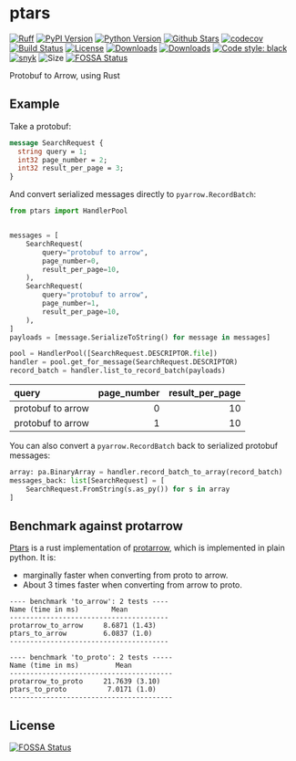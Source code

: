 # ptars

[![Ruff][ruff-image]][ruff-url]
[![PyPI Version][pypi-image]][pypi-url]
[![Python Version][versions-image]][versions-url]
[![Github Stars][stars-image]][stars-url]
[![codecov][codecov-image]][codecov-url]
[![Build Status][build-image]][build-url]
[![License][license-image]][license-url]
[![Downloads][downloads-image]][downloads-url]
[![Downloads][downloads-month-image]][downloads-month-url]
[![Code style: black][codestyle-image]][codestyle-url]
[![snyk][snyk-image]][snyk-url]
![Size][repo-size-url]
[![FOSSA Status](https://app.fossa.com/api/projects/git%2Bgithub.com%2F0x26res%2Fptars.svg?type=shield)](https://app.fossa.com/projects/git%2Bgithub.com%2F0x26res%2Fptars?ref=badge_shield)

Protobuf to Arrow, using Rust

## Example

Take a protobuf:

```protobuf
message SearchRequest {
  string query = 1;
  int32 page_number = 2;
  int32 result_per_page = 3;
}
```

And convert serialized messages directly to `pyarrow.RecordBatch`:

```python
from ptars import HandlerPool


messages = [
    SearchRequest(
        query="protobuf to arrow",
        page_number=0,
        result_per_page=10,
    ),
    SearchRequest(
        query="protobuf to arrow",
        page_number=1,
        result_per_page=10,
    ),
]
payloads = [message.SerializeToString() for message in messages]

pool = HandlerPool([SearchRequest.DESCRIPTOR.file])
handler = pool.get_for_message(SearchRequest.DESCRIPTOR)
record_batch = handler.list_to_record_batch(payloads)
```

| query             |   page_number |   result_per_page |
|:------------------|--------------:|------------------:|
| protobuf to arrow |             0 |                10 |
| protobuf to arrow |             1 |                10 |

You can also convert a `pyarrow.RecordBatch` back to serialized protobuf messages:

```python
array: pa.BinaryArray = handler.record_batch_to_array(record_batch)
messages_back: list[SearchRequest] = [
    SearchRequest.FromString(s.as_py()) for s in array
]
```

## Benchmark against protarrow

[Ptars](https://github.com/0x26res/ptars) is a rust implementation of
[protarrow](https://github.com/tradewelltech/protarrow),
which is implemented in plain python.
It is:

- marginally faster when converting from proto to arrow.
- About 3 times faster when converting from arrow to proto.

```benchmark
---- benchmark 'to_arrow': 2 tests ----
Name (time in ms)        Mean          
---------------------------------------
protarrow_to_arrow     8.6871 (1.43)   
ptars_to_arrow         6.0837 (1.0)    
---------------------------------------

---- benchmark 'to_proto': 2 tests -----
Name (time in ms)         Mean          
----------------------------------------
protarrow_to_proto     21.7639 (3.10)   
ptars_to_proto          7.0171 (1.0)    
----------------------------------------
```

[pypi-image]: https://img.shields.io/pypi/v/ptars
[pypi-url]: https://pypi.org/project/ptars/
[build-image]: https://github.com/0x26res/ptars/actions/workflows/ci.yaml/badge.svg
[build-url]: https://github.com/0x26res/ptars/actions/workflows/ci.yaml
[stars-image]: https://img.shields.io/github/stars/0x26res/ptars
[stars-url]: https://github.com/0x26res/ptars
[versions-image]: https://img.shields.io/pypi/pyversions/ptars
[versions-url]: https://pypi.org/project/ptars/
[license-image]: http://img.shields.io/:license-Apache%202-blue.svg
[license-url]: https://github.com/0x26res/ptars/blob/master/LICENSE
[codecov-image]: https://codecov.io/gh/0x26res/ptars/branch/master/graph/badge.svg?token=XMFH27IL70
[codecov-url]: https://codecov.io/gh/0x26res/ptars
[downloads-image]: https://pepy.tech/badge/ptars
[downloads-url]: https://static.pepy.tech/badge/ptars
[downloads-month-image]: https://pepy.tech/badge/ptars/month
[downloads-month-url]: https://static.pepy.tech/badge/ptars/month
[codestyle-image]: https://img.shields.io/badge/code%20style-black-000000.svg
[codestyle-url]: https://github.com/astral-sh/ruff
[snyk-image]: https://snyk.io/advisor/python/ptars/badge.svg
[snyk-url]: https://snyk.io/advisor/python/ptars
[ruff-image]: https://img.shields.io/endpoint?url=https://raw.githubusercontent.com/astral-sh/ruff/main/assets/badge/v2.json
[ruff-url]: https://github.com/astral-sh/ruff
[repo-size-url]: https://img.shields.io/github/repo-size/0x26res/ptars


## License
[![FOSSA Status](https://app.fossa.com/api/projects/git%2Bgithub.com%2F0x26res%2Fptars.svg?type=large)](https://app.fossa.com/projects/git%2Bgithub.com%2F0x26res%2Fptars?ref=badge_large)